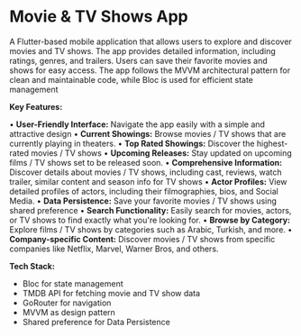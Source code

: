 # Movie & TV Shows App

A Flutter-based mobile application that allows users to explore and discover movies and TV shows. The app provides detailed information, including ratings, genres, and trailers. Users can save their favorite movies and shows for easy access. The app follows the MVVM architectural pattern for clean and maintainable code, while Bloc is used for efficient state management

__Key Features:__

  • **User-Friendly Interface:** Navigate the app easily with a simple and attractive design
  • **Current Showings:** Browse movies / TV shows that are currently playing in theaters.
  • **Top Rated Showings:** Discover the highest-rated movies / TV shows 
  • **Upcoming Releases:** Stay updated on upcoming films / TV shows set to be released soon.
  • **Comprehensive Information:** Discover details about movies / TV shows, including cast, reviews, watch trailer, similar content and season info for TV shows 
  • **Actor Profiles:** View detailed profiles of actors, including their filmographies, bios, and Social Media.
  • **Data Persistence:** Save your favorite movies / TV shows using shared preference 
  • **Search Functionality:** Easily search for movies, actors, or TV shows to find exactly what you're looking for.
  • **Browse by Category:** Explore films / TV shows by categories such as Arabic, Turkish, and more.
  • **Company-specific Content:** Discover movies / TV shows from specific companies like Netflix, Marvel, Warner Bros, and others.


**Tech Stack:**
  - Bloc for state management
  - TMDB API for fetching movie and TV show data
  - GoRouter for navigation
  - MVVM as design pattern
  - Shared preference for Data Persistence

